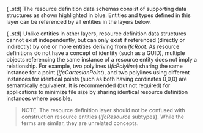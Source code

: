 { .std}
The resource definition data schemas consist of supporting data structures as shown highlighted in blue. Entities and types defined in this layer can be referenced by all entities in the layers below.

{ .std}
Unlike entities in other layers, resource definition data structures cannot exist independently, but can only exist if referenced (directly or indirectly) by one or more entities deriving from _IfcRoot_. As resource definitions do not have a concept of identity (such as a GUID), multiple objects referencing the same instance of a resource entity does not imply a relationship. For example, two polylines (_IfcPolyline_) sharing the same instance for a point (_IfcCartesianPoint_), and two polylines using different instances for identical points (such as both having cordinates 0,0,0) are semantically equivalent. It is recommended (but not required) for applications to minimize file size by sharing identical resource definition instances where possible.

> NOTE&nbsp; The resource definition layer should not be confused with construction resource entities (_IfcResource_ subtypes). While the terms are similar, they are unrelated concepts.